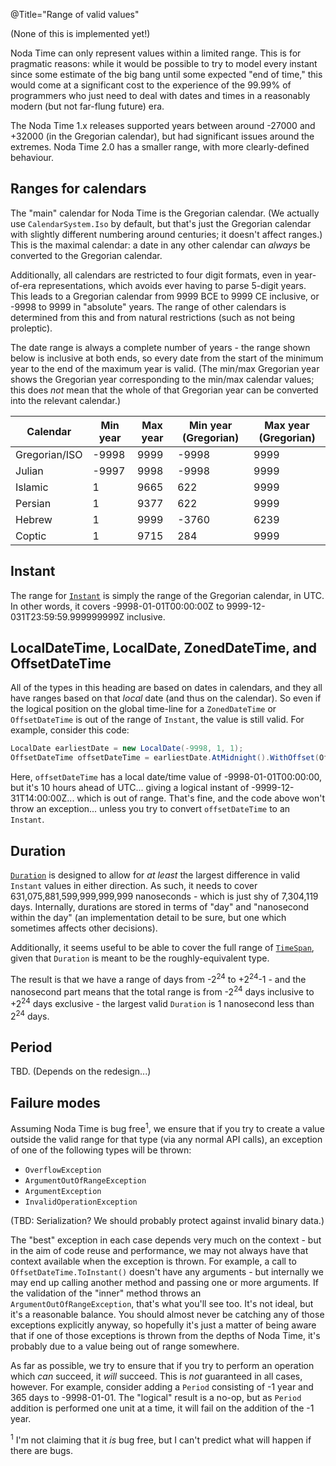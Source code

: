 @Title="Range of valid values"

(None of this is implemented yet!)

Noda Time can only represent values within a limited range. This is for pragmatic reasons:
while it would be possible to try to model every instant since some estimate of the big
bang until some expected "end of time," this would come at a significant cost to the
experience of the 99.99% of programmers who just need to deal with dates and times in a
reasonably modern (but not far-flung future) era.

The Noda Time 1.x releases supported years between around -27000 and +32000 (in the Gregorian
calendar), but had significant issues around the extremes. Noda Time 2.0 has a smaller range,
with more clearly-defined behaviour.

Ranges for calendars
-----

The "main" calendar for Noda Time is the Gregorian calendar. (We actually use `CalendarSystem.Iso`
by default, but that's just the Gregorian calendar with slightly different numbering around centuries;
it doesn't affect ranges.) This is the maximal calendar: a date in any other calendar can *always* be
converted to the Gregorian calendar.

Additionally, all calendars are restricted to four digit formats, even in year-of-era representations,
which avoids ever having to parse 5-digit years. This leads to a Gregorian calendar from 9999 BCE to
9999 CE inclusive, or -9998 to 9999 in "absolute" years. The range of other calendars is determined from this
and from natural restrictions (such as not being proleptic).

The date range is always a complete number of years - the range shown below is inclusive at both ends, so every
date from the start of the minimum year to the end of the maximum year is valid. (The min/max Gregorian year
shows the Gregorian year corresponding to the min/max calendar values; this does *not* mean that the whole of
that Gregorian year can be converted into the relevant calendar.)

<table>
	<thead>
		<tr>
			<th>Calendar</th>
			<th>Min year</th>
			<th>Max year</th>
			<th>Min year (Gregorian)</th>
			<th>Max year (Gregorian)</th>
		</tr>
	</thead>
	<tbody>
		<tr>
			<td>Gregorian/ISO</td>
			<td>-9998</td>
			<td>9999</td>
			<td>-9998</td>
			<td>9999</td>
		</tr>
		<tr>
			<td>Julian</td>
			<td>-9997</td>
			<td>9998</td>
			<td>-9998</td>
			<td>9999</td>
		</tr>
		<tr>
			<td>Islamic</td>
			<td>1</td>
			<td>9665</td>
			<td>622</td>
			<td>9999</td>
		</tr>
		<tr>
			<td>Persian</td>
			<td>1</td>
			<td>9377</td>
			<td>622</td>
			<td>9999</td>
		</tr>
		<tr>
			<td>Hebrew</td>
			<td>1</td>
			<td>9999</td>
			<td>-3760</td>
			<td>6239</td>
		</tr>
		<tr>
			<td>Coptic</td>
			<td>1</td>
			<td>9715</td>
			<td>284</td>
			<td>9999</td>
		</tr>		
	</tbody>
</table>

Instant
----

The range for [`Instant`](noda-type://NodaTime.Instant) is simply the range of the Gregorian calendar, in UTC.
In other words, it covers -9998-01-01T00:00:00Z to 9999-12-031T23:59:59.999999999Z inclusive.

LocalDateTime, LocalDate, ZonedDateTime, and OffsetDateTime
----

All of the types in this heading are based on dates in calendars, and they all have ranges based on that
*local* date (and thus on the calendar). So even if the logical position on the global time-line for a
`ZonedDateTime` or `OffsetDateTime` is out of the range of `Instant`, the value is still valid. For example, consider
this code:

```csharp
LocalDate earliestDate = new LocalDate(-9998, 1, 1);
OffsetDateTime offsetDateTime = earliestDate.AtMidnight().WithOffset(Offset.FromHours(10));
```

Here, `offsetDateTime` has a local date/time value of -9998-01-01T00:00:00, but it's 10 hours ahead of UTC... giving a logical
instant of -9999-12-31T14:00:00Z... which is out of range. That's fine, and the code above won't throw an exception... unless
you try to convert `offsetDateTime` to an `Instant`.

Duration
----

[`Duration`](noda-type://NodaTime.Duration) is designed to allow for *at least* the largest difference in
valid `Instant` values in either direction. As such, it needs to cover 631,075,881,599,999,999,999 nanoseconds -
which is just shy of 7,304,119 days. Internally, durations are stored in terms of "day" and "nanosecond within the day" (an 
implementation detail to be sure, but one which sometimes affects other decisions).

Additionally, it seems useful to be able to cover the full range of
[`TimeSpan`](https://msdn.microsoft.com/en-us/library/system.timespan), given that `Duration` is meant to be the roughly-equivalent
type.

The result is that we have a range of days from -2<sup>24</sup> to +2<sup>24</sup>-1 - and the nanosecond part means that the
total range is from -2<sup>24</sup> days inclusive to +2<sup>24</sup> days exclusive - the largest valid `Duration` is 1 
nanosecond less than 2<sup>24</sup> days.

Period
----

TBD. (Depends on the redesign...)

Failure modes
----

Assuming Noda Time is bug free<sup>1</sup>, we ensure that if you try to create a value outside the valid
range for that type (via any normal API calls), an exception of one of the following types will be thrown:

- `OverflowException`
- `ArgumentOutOfRangeException`
- `ArgumentException`
- `InvalidOperationException`

(TBD: Serialization? We should probably protect against invalid binary data.)

The "best" exception in each case depends very much on the context - but in the aim of code reuse and
performance, we may not always have that context available when the exception is thrown. For example, a call
to `OffsetDateTime.ToInstant()` doesn't have any arguments - but internally we may end up calling another method
and passing one or more arguments. If the validation of the "inner" method throws an `ArgumentOutOfRangeException`,
that's what you'll see too. It's not ideal, but it's a reasonable balance. You should almost never be catching any
of those exceptions explicitly anyway, so hopefully it's just a matter of being aware that if one of those exceptions
is thrown from the depths of Noda Time, it's probably due to a value being out of range somewhere.

As far as possible, we try to ensure that if you try to perform an operation which *can* succeed, it *will* succeed.
This is *not* guaranteed in all cases, however. For example, consider adding a `Period` consisting of -1 year and 365 days
to -9998-01-01. The "logical" result is a no-op, but as `Period` addition is performed one unit at a time, it will fail
on the addition of the -1 year.

<sup>1</sup> I'm not claiming that it *is* bug free, but I can't predict what will happen if there are bugs.
